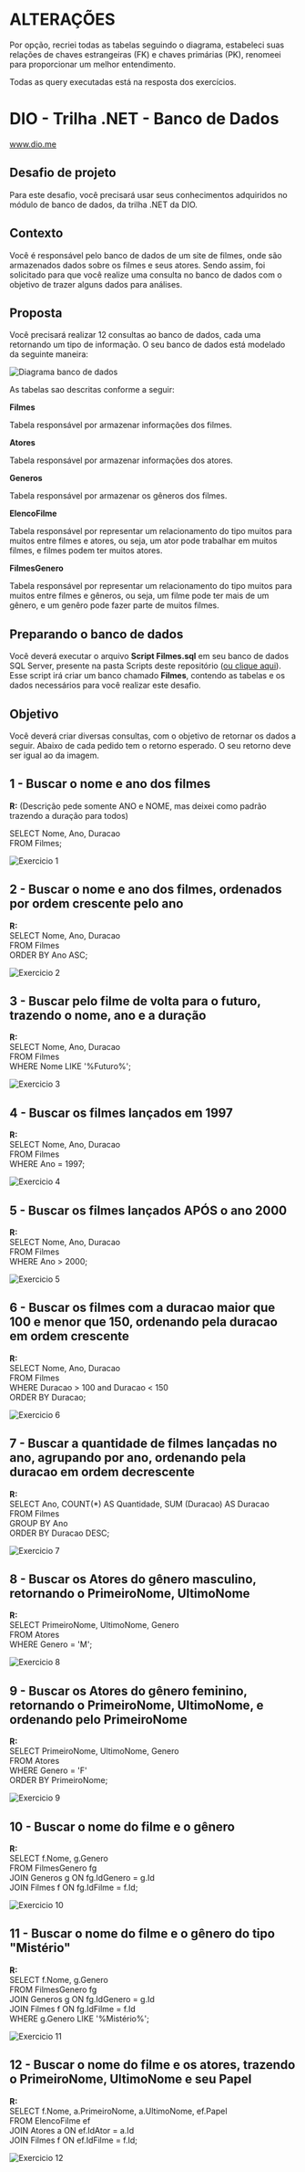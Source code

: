 # ALTERAÇÕES

Por opção, recriei todas as tabelas seguindo o diagrama, estabeleci suas relações de chaves estrangeiras (FK) e chaves primárias (PK), renomeei para proporcionar um melhor entendimento.

Todas as query executadas está na resposta dos exercícios.

# DIO - Trilha .NET - Banco de Dados
www.dio.me

## Desafio de projeto
Para este desafio, você precisará usar seus conhecimentos adquiridos no módulo de banco de dados, da trilha .NET da DIO.

## Contexto
Você é responsável pelo banco de dados de um site de filmes, onde são armazenados dados sobre os filmes e seus atores. Sendo assim, foi solicitado para que você realize uma consulta no banco de dados com o objetivo de trazer alguns dados para análises.

## Proposta
Você precisará realizar 12 consultas ao banco de dados, cada uma retornando um tipo de informação.
O seu banco de dados está modelado da seguinte maneira:

![Diagrama banco de dados](Imagens/diagrama.png)

As tabelas sao descritas conforme a seguir:

**Filmes**

Tabela responsável por armazenar informações dos filmes.

**Atores**

Tabela responsável por armazenar informações dos atores.

**Generos**

Tabela responsável por armazenar os gêneros dos filmes.

**ElencoFilme**

Tabela responsável por representar um relacionamento do tipo muitos para muitos entre filmes e atores, ou seja, um ator pode trabalhar em muitos filmes, e filmes
podem ter muitos atores.

**FilmesGenero**

Tabela responsável por representar um relacionamento do tipo muitos para muitos entre filmes e gêneros, ou seja, um filme pode ter mais de um gênero, e um genêro pode fazer parte de muitos filmes.

## Preparando o banco de dados
Você deverá executar o arquivo **Script Filmes.sql** em seu banco de dados SQL Server, presente na pasta Scripts deste repositório ([ou clique aqui](Script%20Filmes.sql)). Esse script irá criar um banco chamado **Filmes**, contendo as tabelas e os dados necessários para você realizar este desafio.

## Objetivo
Você deverá criar diversas consultas, com o objetivo de retornar os dados a seguir. Abaixo de cada pedido tem o retorno esperado. O seu retorno deve ser igual ao da imagem.

## 1 - Buscar o nome e ano dos filmes
**R:** (Descrição pede somente ANO e NOME, mas deixei como padrão trazendo a duração para todos)

SELECT Nome, Ano, Duracao  
FROM Filmes;

![Exercicio 1](Imagens/1.png)

## 2 - Buscar o nome e ano dos filmes, ordenados por ordem crescente pelo ano
**R:**  
SELECT Nome, Ano, Duracao  
FROM Filmes  
ORDER BY Ano ASC;

![Exercicio 2](Imagens/2.png)

## 3 - Buscar pelo filme de volta para o futuro, trazendo o nome, ano e a duração
**R:**  
SELECT Nome, Ano, Duracao  
FROM Filmes  
WHERE Nome LIKE '%Futuro%';

![Exercicio 3](Imagens/3.png)

## 4 - Buscar os filmes lançados em 1997
**R:**  
SELECT Nome, Ano, Duracao  
FROM Filmes  
WHERE Ano = 1997;

![Exercicio 4](Imagens/4.png)

## 5 - Buscar os filmes lançados APÓS o ano 2000
**R:**  
SELECT Nome, Ano, Duracao  
FROM Filmes  
WHERE Ano > 2000;

![Exercicio 5](Imagens/5.png)

## 6 - Buscar os filmes com a duracao maior que 100 e menor que 150, ordenando pela duracao em ordem crescente
**R:**  
SELECT Nome, Ano, Duracao  
FROM Filmes  
WHERE Duracao > 100 and Duracao < 150  
ORDER BY Duracao;

![Exercicio 6](Imagens/6.png)

## 7 - Buscar a quantidade de filmes lançadas no ano, agrupando por ano, ordenando pela duracao em ordem decrescente
**R:**  
SELECT Ano, COUNT(*) AS Quantidade, SUM (Duracao) AS Duracao  
FROM Filmes  
GROUP BY Ano  
ORDER BY Duracao DESC;

![Exercicio 7](Imagens/7.png)

## 8 - Buscar os Atores do gênero masculino, retornando o PrimeiroNome, UltimoNome
**R:**  
SELECT PrimeiroNome, UltimoNome, Genero  
FROM Atores  
WHERE Genero = 'M';

![Exercicio 8](Imagens/8.png)

## 9 - Buscar os Atores do gênero feminino, retornando o PrimeiroNome, UltimoNome, e ordenando pelo PrimeiroNome
**R:**  
SELECT PrimeiroNome, UltimoNome, Genero  
FROM Atores  
WHERE Genero = 'F'  
ORDER BY PrimeiroNome;

![Exercicio 9](Imagens/9.png)

## 10 - Buscar o nome do filme e o gênero
**R:**  
SELECT f.Nome, g.Genero  
FROM FilmesGenero fg  
JOIN Generos g ON fg.IdGenero = g.Id  
JOIN Filmes f ON fg.IdFilme = f.Id;

![Exercicio 10](Imagens/10.png)

## 11 - Buscar o nome do filme e o gênero do tipo "Mistério"
**R:**  
SELECT f.Nome, g.Genero  
FROM FilmesGenero fg  
JOIN Generos g ON fg.IdGenero = g.Id  
JOIN Filmes f ON fg.IdFilme = f.Id  
WHERE g.Genero LIKE '%Mistério%';

![Exercicio 11](Imagens/11.png)

## 12 - Buscar o nome do filme e os atores, trazendo o PrimeiroNome, UltimoNome e seu Papel
**R:**  
SELECT f.Nome, a.PrimeiroNome, a.UltimoNome, ef.Papel   
FROM  ElencoFilme ef  
JOIN Atores a ON ef.IdAtor = a.Id  
JOIN Filmes f ON ef.IdFilme = f.Id;

![Exercicio 12](Imagens/12.png)

